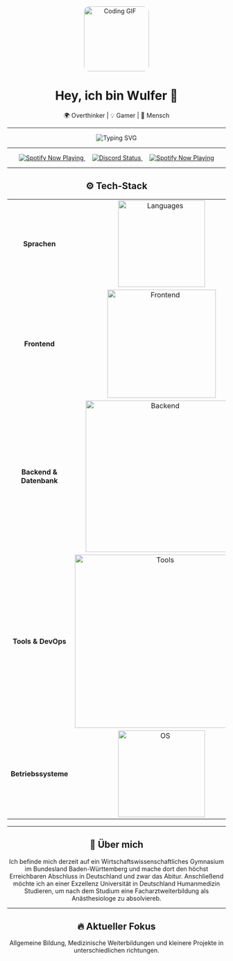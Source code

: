 <!-- Oberer Header-Bereich mit großem Emoji -->
<div align="center">
  <img src="https://avatars.githubusercontent.com/u/58594707?v=4"
    alt="Coding GIF"
    width="150" 
    style="border-radius:12px;">
  <h1>Hey, ich bin Wulfer 👋</h1>
  <p>🌍 Overthinker | 💡 Gamer | 🤝 Mensch</p>
</div>

---

<!-- Einführung in außergewöhnlichem Stil -->
<p align="center">
  <img src="https://readme-typing-svg.demolab.com?font=Sans&center=true&pause=1000&color=FFFFFF&width=435&lines=Willkommen+auf+meinem+Github+Profil!;Siehe+dich+gerne+ein+wenig+um!" alt="Typing SVG">
</p>

---

<div align="center">
    <a href="https://spotify-github-profile.kittinanx.com/api/view?uid=txejp6u53ig022rc7t6kvdy4q&redirect=true">
    <img src="https://spotify-github-profile.kittinanx.com/api/view?uid=txejp6u53ig022rc7t6kvdy4q&cover_image=true&theme=default&show_offline=true&background_color=121212&interchange=false&bar_color=00ffbf&bar_color_cover=true"
         alt="Spotify Now Playing" />
  </a>
   &nbsp;&nbsp;&nbsp;
  <a href="https://discord.com/users/688995492285120567">
    <img src="https://lanyard.cnrad.dev/api/688995492285120567?hideBadges=false" alt="Discord Status" />
  </a>
  &nbsp;&nbsp;&nbsp;
  <a href="https://spotify-github-profile.kittinanx.com/api/view?uid=txejp6u53ig022rc7t6kvdy4q&redirect=true">
    <img src="https://spotify-github-profile.kittinanx.com/api/view?uid=txejp6u53ig022rc7t6kvdy4q&cover_image=true&theme=default&show_offline=true&background_color=121212&interchange=false&bar_color=00ffbf&bar_color_cover=true"
         alt="Spotify Now Playing" />
  </a>
</div>

---

<!-- Tech Stack mit Skillicons und individuell angepasstem Style -->
<h2 align="center">⚙️ Tech-Stack</h2>
<div align="center">
  <table>
    <tr>
      <td align="center"><b>Sprachen</b></td>
      <td align="center"><img src="https://skillicons.dev/icons?i=python,ts,js,lua,cs" width="200" alt="Languages"></td>
    </tr>
    <tr>
      <td align="center"><b>Frontend</b></td>
      <td align="center"><img src="https://skillicons.dev/icons?i=html,css,md,tailwind,nuxt,php" width="250" alt="Frontend"></td>
    </tr>
    <tr>
      <td align="center"><b>Backend & Datenbank</b></td>
      <td align="center"><img src="https://skillicons.dev/icons?i=discord,bots,mysql,postgres,sqlite,prisma" width="350" alt="Backend"></td>
    </tr>
    <tr>
      <td align="center"><b>Tools & DevOps</b></td>
      <td align="center"><img src="https://skillicons.dev/icons?i=git,github,cloudflare,vscode,unity,unreal" width="400" alt="Tools"></td>
    </tr>
    <tr>
      <td align="center"><b>Betriebssysteme</b></td>
      <td align="center"><img src="https://skillicons.dev/icons?i=windows,linux,ubuntu,debian" width="200" alt="OS"></td>
    </tr>
  </table>
</div>

---

<!-- Persönlicher Abschnitt im coolen Stil -->
<h2 align="center">🧠 Über mich</h2>

<div align="center">
  <p>
    Ich befinde mich derzeit auf ein Wirtschaftswissenschaftliches Gymnasium im Bundesland Baden-Württemberg und mache dort den höchst Erreichbaren Abschluss in Deutschland und zwar das Abitur. Anschließend möchte ich an einer Exzellenz Universität in Deutschland Humanmedizin Studieren, um nach dem Studium eine Facharztweiterbildung als Anästhesiologe zu absolviereb.
  </p>
</div>

---

<!-- Animation mit progressiver Aktualisierung -->
<h2 align="center">🔥 Aktueller Fokus</h2>
<p align="center">
    Allgemeine Bildung, Medizinische Weiterbildungen und kleinere Projekte in unterschiedlichen richtungen.
</p>
